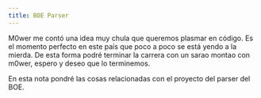 ```yaml
---
title: BOE Parser
---
```


M0wer me contó una idea muy chula que queremos plasmar en código. Es el momento perfecto en este país que poco a poco se está yendo a la mierda. De esta forma podré terminar la carrera con un sarao montao con m0wer, espero y deseo que lo terminemos.

En esta nota pondré las cosas relacionadas con el proyecto del parser del BOE.